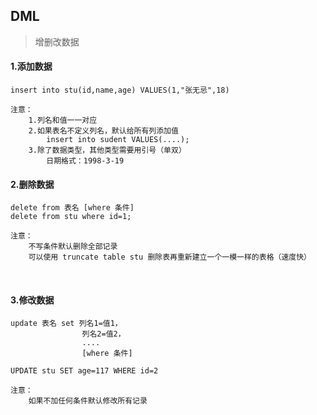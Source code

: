 ## DML
> 增删改数据
#### 1.添加数据
```mysql
insert into stu(id,name,age) VALUES(1,"张无忌",18)

注意：
    1.列名和值一一对应
    2.如果表名不定义列名，默认给所有列添加值
        insert into sudent VALUES(....);
    3.除了数据类型，其他类型需要用引号（单双）
        日期格式：1998-3-19
```
#### 2.删除数据
```mysql
delete from 表名 [where 条件]
delete from stu where id=1;

注意：
    不写条件默认删除全部记录
    可以使用 truncate table stu 删除表再重新建立一个一模一样的表格（速度快）
```


​        
#### 3.修改数据
```mssql
update 表名 set 列名1=值1，
                列名2=值2，
                ....
                [where 条件]

UPDATE stu SET age=117 WHERE id=2

注意：
    如果不加任何条件默认修改所有记录
```



